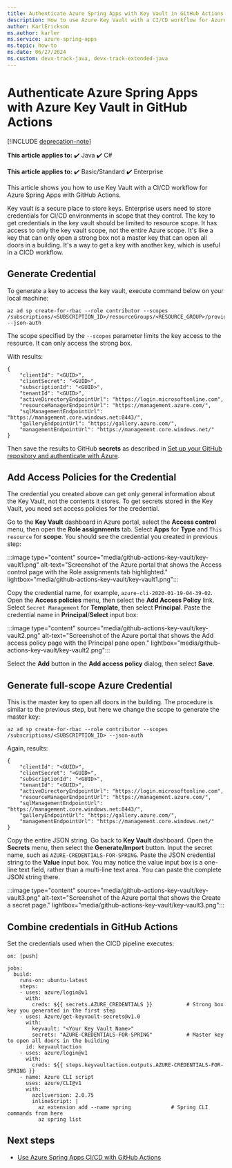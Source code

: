 ```yaml
---
title: Authenticate Azure Spring Apps with Key Vault in GitHub Actions
description: How to use Azure Key Vault with a CI/CD workflow for Azure Spring Apps with GitHub Actions
author: KarlErickson
ms.author: karler
ms.service: azure-spring-apps
ms.topic: how-to
ms.date: 06/27/2024
ms.custom: devx-track-java, devx-track-extended-java
---
```


# Authenticate Azure Spring Apps with Azure Key Vault in GitHub Actions

[!INCLUDE [deprecation-note](../includes/deprecation-note.md)]

**This article applies to:** ✔️ Java ✔️ C#

**This article applies to:** ✔️ Basic/Standard ✔️ Enterprise

This article shows you how to use Key Vault with a CI/CD workflow for Azure Spring Apps with GitHub Actions.

Key vault is a secure place to store keys. Enterprise users need to store credentials for CI/CD environments in scope that they control. The key to get credentials in the key vault should be limited to resource scope. It has access to only the key vault scope, not the entire Azure scope. It's like a key that can only open a strong box not a master key that can open all doors in a building. It's a way to get a key with another key, which is useful in a CICD workflow.

## Generate Credential

To generate a key to access the key vault, execute command below on your local machine:

```azurecli
az ad sp create-for-rbac --role contributor --scopes /subscriptions/<SUBSCRIPTION_ID>/resourceGroups/<RESOURCE_GROUP>/providers/Microsoft.KeyVault/vaults/<KEY_VAULT> --json-auth
```

The scope specified by the `--scopes` parameter limits the key access to the resource.  It can only access the strong box.

With results:

```output
{
    "clientId": "<GUID>",
    "clientSecret": "<GUID>",
    "subscriptionId": "<GUID>",
    "tenantId": "<GUID>",
    "activeDirectoryEndpointUrl": "https://login.microsoftonline.com",
    "resourceManagerEndpointUrl": "https://management.azure.com/",
    "sqlManagementEndpointUrl": "https://management.core.windows.net:8443/",
    "galleryEndpointUrl": "https://gallery.azure.com/",
    "managementEndpointUrl": "https://management.core.windows.net/"
}
```

Then save the results to GitHub **secrets** as described in [Set up your GitHub repository and authenticate with Azure](./how-to-github-actions.md#set-up-github-repository-and-authenticate).

## Add Access Policies for the Credential

The credential you created above can get only general information about the Key Vault, not the contents it stores.  To get secrets stored in the Key Vault, you need set access policies for the credential.

Go to the **Key Vault** dashboard in Azure portal, select the **Access control** menu, then open the **Role assignments** tab. Select **Apps** for **Type** and `This resource` for **scope**.  You should see the credential you created in previous step:

:::image type="content" source="media/github-actions-key-vault/key-vault1.png" alt-text="Screenshot of the Azure portal that shows the Access control page with the Role assignments tab highlighted." lightbox="media/github-actions-key-vault/key-vault1.png":::

Copy the credential name, for example, `azure-cli-2020-01-19-04-39-02`. Open the **Access policies** menu, then select the **Add Access Policy** link.  Select `Secret Management` for **Template**, then select **Principal**. Paste the credential name in **Principal**/**Select** input box:

:::image type="content" source="media/github-actions-key-vault/key-vault2.png" alt-text="Screenshot of the Azure portal that shows the Add access policy page with the Principal pane open." lightbox="media/github-actions-key-vault/key-vault2.png":::

Select the **Add** button in the **Add access policy** dialog, then select **Save**.

## Generate full-scope Azure Credential

This is the master key to open all doors in the building. The procedure is similar to the previous step, but here we change the scope to generate the master key:

```azurecli
az ad sp create-for-rbac --role contributor --scopes /subscriptions/<SUBSCRIPTION_ID> --json-auth
```

Again, results:

```output
{
    "clientId": "<GUID>",
    "clientSecret": "<GUID>",
    "subscriptionId": "<GUID>",
    "tenantId": "<GUID>",
    "activeDirectoryEndpointUrl": "https://login.microsoftonline.com",
    "resourceManagerEndpointUrl": "https://management.azure.com/",
    "sqlManagementEndpointUrl": "https://management.core.windows.net:8443/",
    "galleryEndpointUrl": "https://gallery.azure.com/",
    "managementEndpointUrl": "https://management.core.windows.net/"
}
```

Copy the entire JSON string.  Go back to **Key Vault** dashboard. Open the **Secrets** menu, then select the **Generate/Import** button. Input the secret name, such as `AZURE-CREDENTIALS-FOR-SPRING`. Paste the JSON credential string to the **Value** input box. You may notice the value input box is a one-line text field, rather than a multi-line text area.  You can paste the complete JSON string there.

:::image type="content" source="media/github-actions-key-vault/key-vault3.png" alt-text="Screenshot of the Azure portal that shows the Create a secret page." lightbox="media/github-actions-key-vault/key-vault3.png":::

## Combine credentials in GitHub Actions

Set the credentials used when the CICD pipeline executes:

```console
on: [push]

jobs:
  build:
    runs-on: ubuntu-latest
    steps:
    - uses: azure/login@v1
      with:
        creds: ${{ secrets.AZURE_CREDENTIALS }}           # Strong box key you generated in the first step
    - uses: Azure/get-keyvault-secrets@v1.0
      with:
        keyvault: "<Your Key Vault Name>"
        secrets: "AZURE-CREDENTIALS-FOR-SPRING"           # Master key to open all doors in the building
      id: keyvaultaction
    - uses: azure/login@v1
      with:
        creds: ${{ steps.keyvaultaction.outputs.AZURE-CREDENTIALS-FOR-SPRING }}
    - name: Azure CLI script
      uses: azure/CLI@v1
      with:
        azcliversion: 2.0.75
        inlineScript: |
          az extension add --name spring             # Spring CLI commands from here
          az spring list

```

## Next steps

* [Use Azure Spring Apps CI/CD with GitHub Actions](./how-to-github-actions.md)
